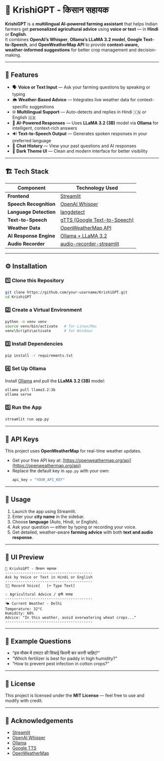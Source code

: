 # 🌾 KrishiGPT - किसान सहायक

**KrishiGPT** is a **multilingual AI-powered farming assistant** that helps Indian farmers get **personalized agricultural advice** using **voice or text** — in **Hindi** or **English**.  
It combines **OpenAI’s Whisper**, **Ollama’s LLaMA 3.2 model**, **Google Text-to-Speech**, and **OpenWeatherMap API** to provide **context-aware, weather-informed suggestions** for better crop management and decision-making.

---

## 🚀 Features

- 🗣️ **Voice or Text Input** — Ask your farming questions by speaking or typing   
- 🌦️ **Weather-Based Advice** — Integrates live weather data for context-specific suggestions  
- 🌐 **Multilingual Support** — Auto-detects and replies in Hindi 🇮🇳 or English 🇬🇧  
- 🧠 **AI-Powered Responses** — Uses **LLaMA 3.2 (3B)** model via **Ollama** for intelligent, context-rich answers  
- 🔊 **Text-to-Speech Output** — Generates spoken responses in your preferred language  
- 💬 **Chat History** — View your past questions and AI responses  
- 🌙 **Dark Theme UI** — Clean and modern interface for better visibility  

---

## 🏗️ Tech Stack

| Component | Technology Used |
|------------|----------------|
| **Frontend** | [Streamlit](https://streamlit.io/) |
| **Speech Recognition** | [OpenAI Whisper](https://github.com/openai/whisper) |
| **Language Detection** | [langdetect](https://pypi.org/project/langdetect/) |
| **Text-to-Speech** | [gTTS (Google Text-to-Speech)](https://pypi.org/project/gTTS/) |
| **Weather Data** | [OpenWeatherMap API](https://openweathermap.org/api) |
| **AI Response Engine** | [Ollama + LLaMA 3.2](https://ollama.com/library/llama3.2) |
| **Audio Recorder** | [audio-recorder-streamlit](https://pypi.org/project/audio-recorder-streamlit/) |

---

## ⚙️ Installation

### 1️⃣ Clone this Repository
```bash
git clone https://github.com/your-username/KrishiGPT.git
cd KrishiGPT
```

### 2️⃣ Create a Virtual Environment
```bash
python -m venv venv
source venv/bin/activate   # for Linux/Mac
venv\Scripts\activate      # for Windows
```

### 3️⃣ Install Dependencies
```bash
pip install -r requirements.txt
```

### 4️⃣ Set Up Ollama
Install [Ollama](https://ollama.com/download) and pull the **LLaMA 3.2 (3B)** model:
```bash
ollama pull llama3.2:3b
ollama serve
```

### 5️⃣ Run the App
```bash
streamlit run app.py
```

---

## 🔑 API Keys

This project uses **OpenWeatherMap** for real-time weather updates.

- Get your free API key at: [https://openweathermap.org/api](https://openweathermap.org/api)
- Replace the default key in `app.py` with your own:
  ```python
  api_key = "YOUR_API_KEY"
  ```

---

## 🧩 Usage

1. Launch the app using Streamlit.  
2. Enter your **city name** in the sidebar.  
3. Choose **language** (Auto, Hindi, or English).  
4. Ask your question — either by typing or recording your voice.  
5. Get detailed, weather-aware **farming advice** with both **text and audio response**.  

---

## 📸 UI Preview

```
🌾 KrishiGPT - किसान सहायक
----------------------------------------
Ask by Voice or Text in Hindi or English
----------------------------------------
[🎤 Record Voice]   [⌨️ Type Text]

💡 Agricultural Advice / कृषि सलाह
----------------------------------------
🌤️ Current Weather - Delhi
Temperature: 32°C
Humidity: 68%
Advice: "In this weather, avoid overwatering wheat crops..."
----------------------------------------
```

---

## 🧠 Example Questions

- “इस मौसम में टमाटर की सिंचाई कितनी बार करनी चाहिए?”
- “Which fertilizer is best for paddy in high humidity?”
- “How to prevent pest infection in cotton crops?”

---

## 📜 License

This project is licensed under the **MIT License** — feel free to use and modify with credit.

---

## 💚 Acknowledgements

- [Streamlit](https://streamlit.io/)
- [OpenAI Whisper](https://github.com/openai/whisper)
- [Ollama](https://ollama.com)
- [Google TTS](https://pypi.org/project/gTTS/)
- [OpenWeatherMap](https://openweathermap.org/api)
